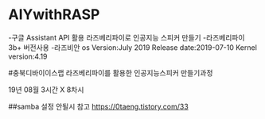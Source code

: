 # AIYwithRASP
-구글 Assistant API 활용 라즈베리파이로 인공지능 스피커 만들기
-라즈베리파이 3b+ 버전사용
-라즈비안 os 
 Version:July 2019
 Release date:2019-07-10
 Kernel version:4.19


#충북디바이이스랩 라즈베리파이를 활용한 인공지능스피커 만들기과정

19년 08월
3시간 X 8차시



##samba 설정 안될시 참고
https://0taeng.tistory.com/33
